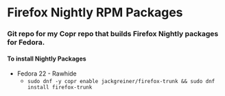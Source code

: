 # Firefox Nightly RPM Packages #
### Git repo for my Copr repo that builds Firefox Nightly packages for Fedora. ###
#### To install Nightly Packages

* Fedora 22 - Rawhide
	* `sudo dnf -y copr enable jackgreiner/firefox-trunk && sudo dnf install firefox-trunk`
